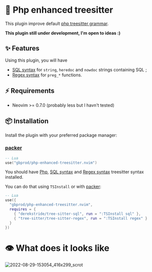 # 🔦 Php enhanced treesitter

This plugin improve default [php treesitter grammar](https://github.com/tree-sitter/tree-sitter-php).

**This plugin still under development, I'm open to ideas :)**

## ✨ Features

Using this plugin, you will have

- [SQL syntax](https://github.com/derekstride/tree-sitter-sql) for `string`, `heredoc` and `nowdoc` strings containing SQL ;
- [Regex syntax](https://github.com/tree-sitter/tree-sitter-regex) for `preg_*` functions.

## ⚡️ Requirements

- Neovim >= 0.7.0 (probably less but I havn't tested)

## 📦 Installation

Install the plugin with your preferred package manager:

### [packer](https://github.com/wbthomason/packer.nvim)

```lua
-- Lua
use("gbprod/php-enhanced-treesitter.nvim")
```

You should have [Php](https://github.com/tree-sitter/tree-sitter-php),
[SQL syntax](https://github.com/derekstride/tree-sitter-sql) and
[Regex syntax](https://github.com/tree-sitter/tree-sitter-regex) treesitter syntax installed.

You can do that using `TSInstall` or with [packer](https://github.com/wbthomason/packer.nvim):

```lua
-- Lua
use({
  "gbprod/php-enhanced-treesitter.nvim",
  requires = {
    { "derekstride/tree-sitter-sql", run = ":TSInstall sql" },
    { "tree-sitter/tree-sitter-regex", run = ":TSInstall regex" }
  }
})
```

# 👁️ What does it looks like

![2022-08-29-153054_416x299_scrot](https://user-images.githubusercontent.com/3751019/187213461-6a3c28ec-8d4e-430c-9626-610acd89eb9d.png)
